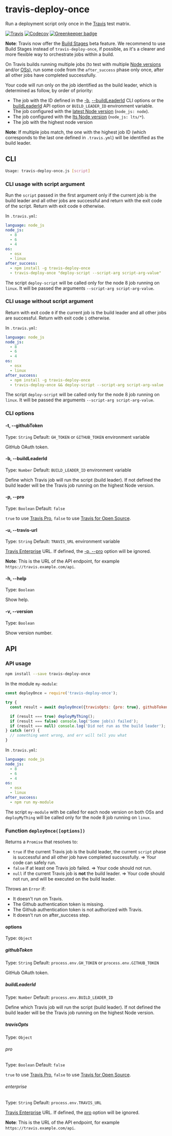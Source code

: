# travis-deploy-once

Run a deployment script only once in the [Travis](https://travis-ci.org/) test matrix.

[![Travis](https://img.shields.io/travis/semantic-release/travis-deploy-once.svg)](https://travis-ci.org/semantic-release/travis-deploy-once)
[![Codecov](https://img.shields.io/codecov/c/github/semantic-release/travis-deploy-once.svg)](https://codecov.io/gh/semantic-release/travis-deploy-once)
[![Greenkeeper badge](https://badges.greenkeeper.io/semantic-release/travis-deploy-once.svg)](https://greenkeeper.io/)

**Note**: Travis now offer the [Build Stages](https://docs.travis-ci.com/user/build-stages) beta feature. We recommend to use Build Stages instead of `travis-deploy-once`, if possible, as it's a clearer and more flexible way to orchestrate jobs within a build.

On Travis builds running multiple jobs (to test with multiple [Node versions](https://docs.travis-ci.com/user/languages/javascript-with-nodejs/#Specifying-Node.js-versions) and/or [OSs](https://docs.travis-ci.com/user/multi-os/)), run some code from the `after_success` phase only once, after all other jobs have completed successfully.

Your code will run only on the job identified as the build leader, which is determined as follow, by order of priority:
- The job with the ID defined in the [-b](#-b---buildleaderid), [--buildLeaderId](#-b---buildleaderid) CLI options or the [buildLeaderId](#buildleaderid) API option or `BUILD_LEADER_ID` environment variable.
- The job configured with the [latest Node version](https://docs.travis-ci.com/user/languages/javascript-with-nodejs/#Specifying-Node.js-versions) (`node_js: node`).
- The job configured with the [lts Node version](https://docs.travis-ci.com/user/languages/javascript-with-nodejs/#Specifying-Node.js-versions) (`node_js: lts/*`).
- The job with the highest node version

**Note**: If multiple jobs match, the one with the highest job ID (which corresponds to the last one defined in `.travis.yml`) will be identified as the build leader.

## CLI

```bash
Usage: travis-deploy-once.js [script]
```

### CLI usage with script argument

Run the `script` passed in the first argument only if the current job is the build leader and all other jobs are successful and return with the exit code of the script. Return with exit code `0` otherwise.

In `.travis.yml`:

```yaml
language: node_js
node_js:
  - 8
  - 6
  - 4
os:
  - osx
  - linux
after_success:
  - npm install -g travis-deploy-once
  - travis-deploy-once "deploy-script --script-arg script-arg-value"
```

The script `deploy-script` will be called only for the node 8 job running on `linux`. It will be passed the arguments `--script-arg script-arg-value`.

### CLI usage without script argument

Return with exit code `0` if the current job is the build leader and all other jobs are successful. Return with exit code `1` otherwise.

In `.travis.yml`:

```yaml
language: node_js
node_js:
  - 8
  - 6
  - 4
os:
  - osx
  - linux
after_success:
  - npm install -g travis-deploy-once
  - travis-deploy-once && deploy-script --script-arg script-arg-value
```

The script `deploy-script` will be called only for the node 8 job running on `linux`. It will be passed the arguments `--script-arg script-arg-value`.

### CLI options

#### -t, --githubToken

Type: `String`
Default: `GH_TOKEN` or `GITHUB_TOKEN` environment variable

GitHub OAuth token.

#### -b, --buildLeaderId

Type: `Number`
Default: `BUILD_LEADER_ID` environment variable

Define which Travis job will run the script (build leader). If not defined the build leader will be the Travis job running on the highest Node version.

#### -p, --pro

Type: `Boolean`
Default: `false`

`true` to use [Travis Pro](https://travis-ci.com), `false` to use [Travis for Open Source](https://travis-ci.org).

#### -u, --travis-url

Type: `String`
Default: `TRAVIS_URL` environment variable

[Travis Enterprise](https://enterprise.travis-ci.com) URL. If defined, the [-p, --pro](#-p---pro) option will be ignored.

**Note**: This is the URL of the API endpoint, for example `https://travis.example.com/api`.

#### -h, --help

Type: `Boolean`

Show help.

#### -v, --version

Type: `Boolean`

Show version number.

## API

### API usage

```bash
npm install --save travis-deploy-once
```

In the module `my-module`:

```js
const deployOnce = require('travis-deploy-once');

try {
  const result = await deployOnce({travisOpts: {pro: true}, githubToken: 'xxxxxx', buildLeaderId: 1});

  if (result === true) deployMyThing();
  if (result === false) console.log('Some job(s) failed');
  if (result === null) console.log('Did not run as the build leader');
} catch (err) {
  // something went wrong, and err will tell you what
}
```

In `.travis.yml`:

```yaml
language: node_js
node_js:
  - 8
  - 6
  - 4
os:
  - osx
  - linux
after_success:
  - npm run my-module
```

The script `my-module` with be called for each node version on both OSs and `deployMyThing` will be called only for the node 8 job running on `linux`.

### Function `deployOnce([options])`

Returns a `Promise` that resolves to:
- `true` if the current Travis job is the build leader, the current `script` phase is successful and all other job have completed successfully. => Your code can safely run.
- `false` if at least one Travis job failed. => Your code should not run.
- `null` if the current Travis job is **not** the build leader. => Your code should not run, and will be executed on the build leader.

Throws an `Error` if:
- It doesn't run on Travis.
- The Github authentication token is missing.
- The Github authentication token is not authorized with Travis.
- It doesn't run on after_success step.

#### options

Type: `Object`

##### githubToken

Type: `String`
Default: `process.env.GH_TOKEN` or `process.env.GITHUB_TOKEN`

GitHub OAuth token.

##### buildLeaderId

Type: `Number`
Default: `process.env.BUILD_LEADER_ID`

Define which Travis job will run the script (build leader). If not defined the build leader will be the Travis job running on the highest Node version.

##### travisOpts

Type: `Object`

###### pro

Type: `Boolean`
Default: `false`

`true` to use [Travis Pro](https://travis-ci.com), `false` to use [Travis for Open Source](https://travis-ci.org).

###### enterprise

Type: `String`
Default: `process.env.TRAVIS_URL`

[Travis Enterprise](https://enterprise.travis-ci.com) URL. If defined, the [pro](#pro) option will be ignored.

**Note**: This is the URL of the API endpoint, for example `https://travis.example.com/api`.
